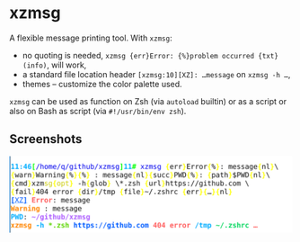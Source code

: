 # xzmsg

A flexible message printing tool. With `xzmsg`:
- no quoting is needed, `xzmsg {err}Error: {%}problem occurred {txt}(info)`,
will work,
- a standard file location header `[xzmsg:10][XZ]: …message` on `xzmsg -h …`,
- themes – customize the color palette used.

`xzmsg` can be used as function on Zsh (via `autoload` builtin) or as a script
or also on Bash as script (via `#!/usr/bin/env zsh`).

## Screenshots

![screenshot](https://github.com/psprint/xzmsg/blob/master/img/screenshot.png)
